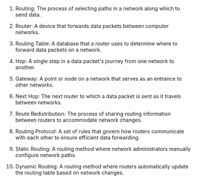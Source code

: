1. Routing: The process of selecting paths in a network along which to send data.

2. Router: A device that forwards data packets between computer networks.

3. Routing Table: A database that a router uses to determine where to forward data packets on a network.

4. Hop: A single step in a data packet's journey from one network to another.

5. Gateway: A point or node on a network that serves as an entrance to other networks.

6. Next Hop: The next router to which a data packet is sent as it travels between networks.

7. Route Redistribution: The process of sharing routing information between routers to accommodate network changes.

8. Routing Protocol: A set of rules that govern how routers communicate with each other to ensure efficient data forwarding.

9. Static Routing: A routing method where network administrators manually configure network paths.

10. Dynamic Routing: A routing method where routers automatically update the routing table based on network changes.
